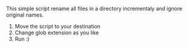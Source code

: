 This simple script rename all files in a directory incrementaly and ignore original names.

1. Move the script to your destination
2. Change glob extension as you like
3. Run :)
